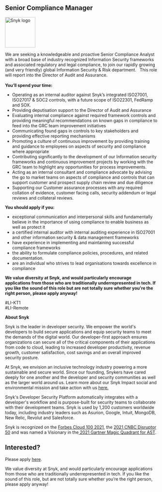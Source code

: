 Senior Compliance Manager 
---

<img src="https://res.cloudinary.com/snyk/image/upload/v1537345894/press-kit/brand/logo-black.png" width="100" alt="Snyk logo" />

<p><span style="font-weight: 400;">We are seeking a knowledgeable and proactive Senior Compliance Analyst with a broad base of industry recognized Information Security frameworks and associated regulatory and legal compliance, to join our rapidly growing (and very friendly) global Information Security &amp; Risk department. &nbsp; This role will report into the Director of Audit and Assurance.</span><span style="font-weight: 400;"><br></span><span style="font-weight: 400;"><br></span><strong>You’ll spend your time:</strong></p>
<ul>
<li style="font-weight: 400;"><span style="font-weight: 400;">Operating as an internal auditor against Snyk’s integrated ISO27001, ISO27017 &amp; SOC2 controls, with a future scope of ISO22301, FedRamp and SOX.&nbsp;</span></li>
<li style="font-weight: 400;"><span style="font-weight: 400;">Providing deputisation support to the Director of Audit and Assurance</span></li>
<li style="font-weight: 400;"><span style="font-weight: 400;">Evaluating internal compliance against required framework controls and providing meaningful recommendations on known gaps in compliance to feed into the GRC team improvement initiatives</span></li>
<li style="font-weight: 400;"><span style="font-weight: 400;">Communicating found gaps in controls to key stakeholders and providing effective reporting mechanisms</span></li>
<li style="font-weight: 400;"><span style="font-weight: 400;">Promoting a culture of continuous improvement by providing training and guidance to employees on aspects of security and compliance where appropriate</span></li>
<li style="font-weight: 400;"><span style="font-weight: 400;">Contributing significantly to the development of our Information security frameworks and continuous improvement projects by working with the GRC team to highlight any opportunities for process improvements.&nbsp;&nbsp;</span></li>
<li style="font-weight: 400;"><span style="font-weight: 400;">Acting as an internal consultant and compliance advocate by advising the go to market teams on aspects of compliance and controls that can support customer and prospect supply chain review and due diligence</span></li>
<li style="font-weight: 400;"><span style="font-weight: 400;">Supporting our Customer assurance processes with any required collation of evidence, customer facing calls, security addendum or legal reviews and collateral reviews.</span></li>
</ul>
<p><strong>You should apply if you:</strong></p>
<ul>
<li style="font-weight: 400;"><span style="font-weight: 400;">exceptional communication and interpersonal skills and fundamentally believe in the importance of using compliance to enable business as well as protect it</span></li>
<li style="font-weight: 400;"><span style="font-weight: 400;">a certified internal auditor with internal auditing experience in ISO27001 and other information security &amp; data management frameworks</span></li>
<li style="font-weight: 400;"><span style="font-weight: 400;">have experience in implementing and maintaining successful compliance frameworks&nbsp;</span></li>
<li style="font-weight: 400;"><span style="font-weight: 400;">the ability to formulate compliance policies, procedures, and related documentation.</span></li>
<li style="font-weight: 400;"><span style="font-weight: 400;">are an individual who strives to lead organisations towards excellence in compliance</span></li>
</ul>
<p><strong>We value diversity at Snyk, and would particularly encourage applications from those who are traditionally underrepresented in tech. If you like the sound of this role but are not totally sure whether you're the right person, please apply anyway!</strong></p>
<p>#LI-KT1<br>#LI-Remote</p><div class="content-conclusion"><p><strong>About Snyk</strong></p>
<p><span style="font-weight: 400;">Snyk is the leader in developer security. We empower the world's developers to build secure applications and equip security teams to meet the demands of the digital world. Our developer-first approach ensures organizations can secure all of the critical components of their applications from code to cloud, leading to increased developer productivity, revenue growth, customer satisfaction, cost savings and an overall improved security posture.&nbsp;</span></p>
<p><span style="font-weight: 400;">At Snyk, we envision an inclusive technology industry powering a more sustainable and secure world.</span> <span style="font-weight: 400;">Since our founding, Snykers have cared deeply for one another and the developer and security communities as well as the larger world around us. Learn more about our Snyk Impact social and environmental mission and take action with us </span><a href="https://snyk.io/about/snyk-impact/"><span style="font-weight: 400;">here.</span></a></p>
<p><span style="font-weight: 400;">Snyk's Developer Security Platform automatically integrates with a developer's workflow and is purpose-built for security teams to collaborate with their development teams. Snyk is used by 1,200 customers worldwide today, including industry leaders such as Asurion, Google, Intuit, MongoDB, New Relic, Revolut and Salesforce.</span></p>
<p><span style="font-weight: 400;">Snyk is recognized on the </span><a href="https://www.forbes.com/cloud100/#6f24b5ba5f94"><span style="font-weight: 400;">Forbes Cloud 100 2021</span></a><span style="font-weight: 400;">, the </span><a href="https://www.cnbc.com/2021/05/25/these-are-the-2021-cnbc-disruptor-50-companies.html"><span style="font-weight: 400;">2021 CNBC Disruptor 50</span></a><span style="font-weight: 400;"> and was named a Visionary in the</span><a href="https://snyk.io/blog/snyk-visionary-2021-gartner-magic-quadrant-for-ast/"><span style="font-weight: 400;"> 2021 Gartner Magic Quadrant for AST</span></a><span style="font-weight: 400;">.</span></p></div>

Interested?
---

Please apply [here](https://boards.greenhouse.io/snyk/jobs/5825789002#app).

We value diversity at Snyk, and would particularly encourage applications from those who are traditionally underrepresented in tech.
If you like the sound of this role, but are not totally sure whether you’re the right person, please apply anyway!
